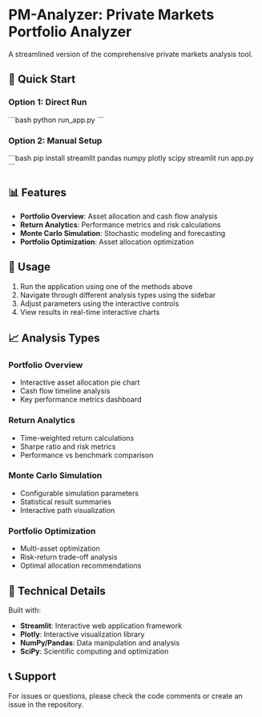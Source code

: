 # PM-Analyzer: Private Markets Portfolio Analyzer

A streamlined version of the comprehensive private markets analysis tool.

## 🚀 Quick Start

### Option 1: Direct Run
\`\`\`bash
python run_app.py
\`\`\`

### Option 2: Manual Setup
\`\`\`bash
pip install streamlit pandas numpy plotly scipy
streamlit run app.py
\`\`\`

## 📊 Features

- **Portfolio Overview**: Asset allocation and cash flow analysis
- **Return Analytics**: Performance metrics and risk calculations  
- **Monte Carlo Simulation**: Stochastic modeling and forecasting
- **Portfolio Optimization**: Asset allocation optimization

## 🎯 Usage

1. Run the application using one of the methods above
2. Navigate through different analysis types using the sidebar
3. Adjust parameters using the interactive controls
4. View results in real-time interactive charts

## 📈 Analysis Types

### Portfolio Overview
- Interactive asset allocation pie chart
- Cash flow timeline analysis
- Key performance metrics dashboard

### Return Analytics  
- Time-weighted return calculations
- Sharpe ratio and risk metrics
- Performance vs benchmark comparison

### Monte Carlo Simulation
- Configurable simulation parameters
- Statistical result summaries
- Interactive path visualization

### Portfolio Optimization
- Multi-asset optimization
- Risk-return trade-off analysis
- Optimal allocation recommendations

## 🔧 Technical Details

Built with:
- **Streamlit**: Interactive web application framework
- **Plotly**: Interactive visualization library
- **NumPy/Pandas**: Data manipulation and analysis
- **SciPy**: Scientific computing and optimization

## 📞 Support

For issues or questions, please check the code comments or create an issue in the repository.
